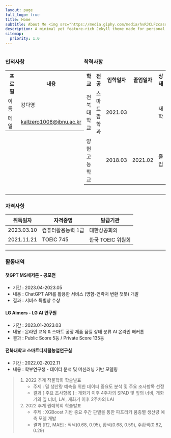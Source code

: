 ```yaml
---
layout: page
full_logo: true
title: Home
subtitle: About Me <img src="https://media.giphy.com/media/hvRJCLFzcasrR4ia7z/giphy.gif" width="3%">
description: A minimal yet feature-rich Jekyll theme made for personal websites and blogs.
sitemap:
  priority: 1.0
---
```


<div style="display: flex;">
  <div style="flex-basis: 50%;">
    <h3>인적사항</h3>
    <table>
      <tr>
        <th>프로필</th>
        <th>내용</th>
      </tr>
      <tr>
        <td>이름</td>
        <td>강다영</td>
      </tr>
      <tr>
        <td>메일</td>
        <td><a href="mailto:kallzero1008@jbnu.ac.kr">kallzero1008@jbnu.ac.kr</a></td>
      </tr>
    </table>
  </div>
  <div style="flex-basis: 50%;">
    <h3>학력사항</h3>
    <table>
      <tr>
        <th>학교</th>
        <th>전공</th>
        <th>입학일자</th>
        <th>졸업일자</th>
        <th>상태</th>
      </tr>
      <tr>
        <td>전북대학교</td>
        <td>스마트팜학과</td>
        <td>2021.03</td>
        <td></td>
        <td>재학</td>
      </tr>
      <tr>
        <td>양현고등학교</td>
        <td></td>
        <td>2018.03</td>
        <td>2021.02</td>
        <td>졸업</td>
      </tr>
    </table>
  </div>
</div>

---

### 자격사항

 취득일자       |자격증명      | 발급기관         | 
---------|------------|--------------|
 2023.03.10 | 컴퓨터활용능력 1급 | 대한상공회의       |
2021.11.21 | TOEIC 745  | 한국 TOEIC 위원회 |

---

### 활동내역

#### 챗GPT MS애저톤 - 공모전
  - 기간 : 2023.04-2023.05 
  - 내용 : ChatGPT API를 활용한 서비스 (명함-연락처 변환 챗봇) 개발 
  - 결과 : 서비스 특별상 수상 


#### LG Aimers - LG AI 연구원
  - 기간 : 2023.01-2023.03 
  - 내용 : 온라인 교육 & 스마트 공장 제품 품질 상태 분류 AI 온라인 해커톤
  - 결과 : Public Score 5등 / Private Score 135등 

#### 전북대학교 스마트디지털농업연구실
  - 기간 : 2022.02-2022.11
  - 내용 : 학부연구생 - 데이터 분석 및 머신러닝 기반 모델링
  > 1. 2022 추계 작물학회 학술발표 
  >    - 주제 : 밀 생산량 예측을 위한 데이터 중요도 분석 및 주요 조사항목 선정 
  >    - 결과 [ 주요 조사항목 ] : 개화기 이후 4주차의 SPAD 및 잎의 너비, 개화기의 잎 너비, LAI, 개화기 이후 2주차의 LAI 
  > 2. 2022 추계 원예학회 학술발표 
  >    - 주제 :  XGBoost 기반 중요 주간 판별을 통한 파프리카 품종별 생산량 예측 모델 개발 
  >    - 결과 [R2, MAE] : 적색(0.68, 0.95), 황색(0.68, 0.59), 주황색(0.82, 0.29)


<br>
<br>
<br>
<br>
<br>
<br>
<br>
